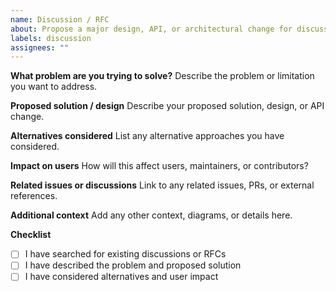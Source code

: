 ```yaml
---
name: Discussion / RFC
about: Propose a major design, API, or architectural change for discussion
labels: discussion
assignees: ""
---
```


**What problem are you trying to solve?**
Describe the problem or limitation you want to address.

**Proposed solution / design**
Describe your proposed solution, design, or API change.

**Alternatives considered**
List any alternative approaches you have considered.

**Impact on users**
How will this affect users, maintainers, or contributors?

**Related issues or discussions**
Link to any related issues, PRs, or external references.

**Additional context**
Add any other context, diagrams, or details here.

**Checklist**

- [ ] I have searched for existing discussions or RFCs
- [ ] I have described the problem and proposed solution
- [ ] I have considered alternatives and user impact
